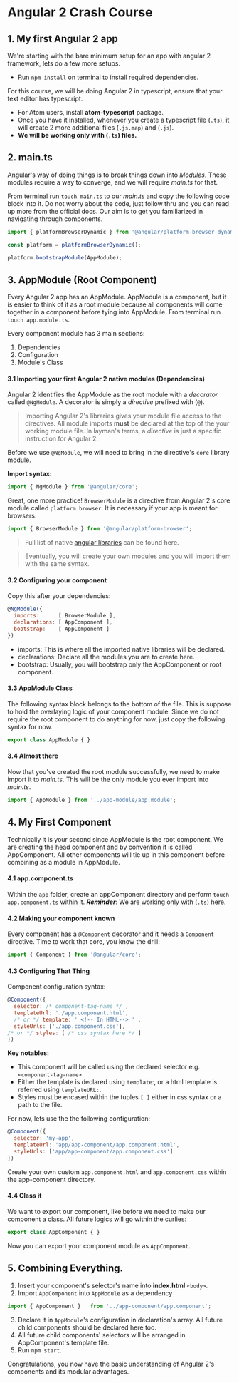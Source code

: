# Angular 2 Crash Course

## 1. My first Angular 2 app

We're starting with the bare minimum setup for an app with angular 2 framework, lets do a few more setups.

* Run `npm install` on terminal to install required dependencies.

For this course, we will be doing Angular 2 in typescript, ensure that your text editor has typescript.  

* For Atom users, install **atom-typescript** package.
* Once you have it installed, whenever you create a typescript file (`.ts`), it will create 2 more additional files (`.js.map`) and (`.js`).
* **We will be working only with (`.ts`) files.**

## 2. main.ts
Angular's way of doing things is to break things down into _Modules_. These modules require a way to converge, and we will require _main.ts_ for that.

From terminal run `touch main.ts` to our _main.ts_ and copy the following code block into it. Do not worry about the code, just follow thru and you can read up more from the official docs. Our aim is to get you familiarized in navigating through components.

```javascript
import { platformBrowserDynamic } from '@angular/platform-browser-dynamic';

const platform = platformBrowserDynamic();

platform.bootstrapModule(AppModule);
```

## 3. AppModule (Root Component)

Every Angular 2 app has an AppModule. AppModule is a component, but it is easier to think of it as a root module because all components will come together in a component before tying into AppModule. From terminal run `touch app.module.ts`.

Every component module has 3 main sections:
1. Dependencies
2. Configuration
3. Module's Class

#### 3.1 Importing your first Angular 2 native modules (Dependencies)

Angular 2 identifies the AppModule as the root module with a _decorator_ called `@NgModule`. A decorator is simply a _directive_ prefixed with (`@`).

> Importing Angular 2's libraries gives your module file access to the directives. All module imports **must** be declared at the top of the your working module file. In layman's terms, a _directive_ is just a specific instruction for Angular 2.

Before we use `@NgModule`, we will need to bring in the directive's `core` library module.

**Import syntax:**
```javascript
import { NgModule } from '@angular/core';
```

Great, one more practice! `BrowserModule` is a directive from Angular 2's core module called `platform browser`. It is necessary if your app is meant for browsers.

```javascript
import { BrowserModule } from '@angular/platform-browser';
```
> Full list of native [angular libraries](https://angular.io/docs/ts/latest/api/) can be found here.

> Eventually, you will create your own modules and you will import them with the same syntax.

#### 3.2 Configuring your component
Copy this after your dependencies:

```javascript
@NgModule({
  imports:      [ BrowserModule ],
  declarations: [ AppComponent ],
  bootstrap:    [ AppComponent ]
})
```
* imports: This is where all the imported native libraries will be declared.
* declarations: Declare all the modules you are to create here.
* bootstrap: Usually, you will bootstrap only the AppComponent or root component.

#### 3.3 AppModule Class
The following syntax block belongs to the bottom of the file. This is suppose to hold the overlaying logic of your component module. Since we do not require the root component to do anything for now, just copy the following syntax for now.

```javascript
export class AppModule { }
```

#### 3.4 Almost there
Now that you've created the root module successfully, we need to make import it to _main.ts_. This will be the only module you ever import into _main.ts_.

```javascript
import { AppModule } from '../app-module/app.module';
```

## 4. My First Component

Technically it is your second since AppModule is the root component. We are creating the head component and by convention it is called AppComponent. All other components will tie up in this component before combining as a module in AppModule.

#### 4.1 app.component.ts
Within the `app` folder, create an appComponent directory and perform `touch app.component.ts` within it. **_Reminder_**: We are working only with (`.ts`) here.

#### 4.2 Making your component known

Every component has a `@Component` decorator and it needs a `Component` directive. Time to work that core, you know the drill:

```javascript
import { Component } from '@angular/core';
```

#### 4.3 Configuring That Thing

Component configuration syntax:
```javascript
@Component({
  selector: /* component-tag-name */ ,
  templateUrl: './app.component.html',
  /* or */ template: ' <!-- In HTML--> ' ,
  styleUrls: ['./app.component.css'],
/* or */ styles: [ /* css syntax here */ ]
})
```

**Key notables:**
* This component will be called using the declared selector e.g. `<component-tag-name>`
* Either the template is declared using `template`:, or a html template is referred using `templateURL:`.
* Styles must be encased within the tuples `[ ]` either in css syntax or a path to the file.

For now, lets use the the following configuration:
```javascript
@Component({
  selector: 'my-app',
  templateUrl: 'app/app-component/app.component.html',
  styleUrls: ['app/app-component/app.component.css']
})
```

Create your own custom `app.component.html` and `app.component.css` within the app-component directory.

#### 4.4 Class it

We want to export our component, like before we need to make our component a class. All future logics will go within the curlies:
```javascript
export class AppComponent { }
```
Now you can export your component module as `AppComponent`.


## 5. Combining Everything.

1. Insert your component's selector's name into **index.html** `<body>`.
2. Import `AppComponent` into `AppModule` as a dependency

```javascript
import { AppComponent }   from '../app-component/app.component';
```

3. Declare it in `AppModule`'s configuration in declaration's array. All future child components should be declared here too.
4. All future child components' selectors will be arranged in AppComponent's template file.
5. Run `npm start`.

Congratulations, you now have the basic understanding of Angular 2's components and its modular advantages.
